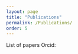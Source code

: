 ```yaml
---
layout: page
title: "Publications"
permalink: /Publications/
order: 5
---
```

List of papers
Orcid: 